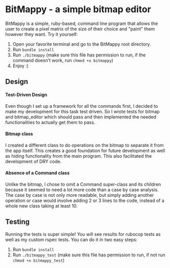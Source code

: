 # BitMappy - a simple bitmap editor

BitMappy is a simple, ruby-based, command line program that allows the user to create a pixel matrix of the size of their choice and "paint" them however they want. Try it yourself:

  1. Open your favorite terminal and go to the BitMappy root directory.
  2. Run `bundle install`
  3. Run `./bitmappy` (make sure this file has permission to run, if the command doesn't work, run `chmod +x bitmappy`)
  4. Enjoy :)

## Design

#### Test-Driven Design

  Even though I set up a framework for all the commands first, I decided to make my development for this task test driven. So I wrote tests for bitmap and bitmap_editor which should pass and then implemented the needed functionalities to actually get them to pass.

#### Bitmap class

  I created a different class to do operations on the bitmap to separate it from the app itself. This creates a good foundation for future development as well as hiding functionality from the main program. This also facilitated the development of DRY code.
#### Absence of a Command class

  Unlike the bitmap, I chose to omit a Command super-class and its children because it seemed to need a lot more code than a case by case analysis. The case by case is not only more readable, but simply adding another operation or case would involve adding 2 or 3 lines to the code, instead of a whole new class taking at least 10.

## Testing

  Running the tests is super simple! You will see results for rubocop tests as well as my custom rspec tests.
You can do it in two easy steps:

  1. Run `bundle install`
  2. Run `./bitmappy_test` (make sure this file has permission to run, if not run `chmod +x bitmappy_test`)
